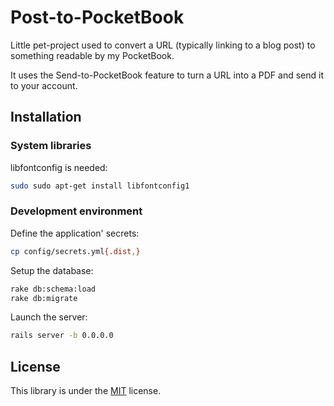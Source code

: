 Post-to-PocketBook
==================

Little pet-project used to convert a URL (typically linking to a blog post) to
something readable by my PocketBook.

It uses the Send-to-PocketBook feature to turn a URL into a PDF and send it to
your account.

## Installation

### System libraries

libfontconfig is needed:

```sh
sudo sudo apt-get install libfontconfig1
```

### Development environment

Define the application' secrets:

```sh
cp config/secrets.yml{.dist,}
```

Setup the database:

```sh
rake db:schema:load
rake db:migrate
```

Launch the server:

```sh
rails server -b 0.0.0.0
```

## License

This library is under the [MIT](LICENSE) license.
